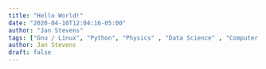 ```yaml
---
title: "Hello World!"
date: "2020-04-10T12:04:16-05:00"
author: "Jan Stevens"
tags: ["Gnu / Linux", "Python", "Physics" , "Data Science" , "Computer Science"]
author: Jan Stevens
draft: false
---
```

